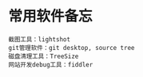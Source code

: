 # 常用软件备忘

    截图工具：lightshot
    git管理软件：git desktop, source tree
    磁盘清理工具：TreeSize
    网站开发debug工具：fiddler
